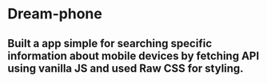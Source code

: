 # Dream-phone

## Built a app simple for searching specific information about mobile devices by fetching API using vanilla JS and used Raw CSS for styling.
